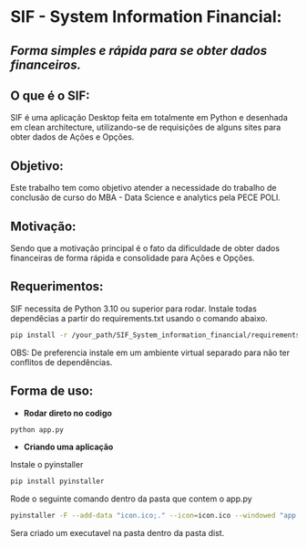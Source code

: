 # SIF - System Information Financial:
## _Forma simples e rápida para se obter dados financeiros._

## O que é o SIF:
SIF é uma aplicação Desktop feita em totalmente em Python e desenhada em clean architecture, utilizando-se de requisições de alguns sites para obter dados de Ações e Opções.

## Objetivo: 
Este trabalho tem como objetivo atender a necessidade do trabalho de conclusão de curso do MBA - Data Science e analytics pela PECE POLI.

## Motivação:
Sendo que a motivação principal é o fato da dificuldade de obter dados financeiras de forma rápida e consolidade para Ações e Opções. 

## Requerimentos:
SIF necessita de Python 3.10 ou superior para rodar.
Instale todas dependêcias a partir do requirements.txt usando o comando abaixo.



```sh
pip install -r /your_path/SIF_System_information_financial/requirements.txt
```

OBS: De preferencia instale em um ambiente virtual separado para não ter conflitos de dependências.

## Forma de uso:
- **Rodar direto no codigo**

```sh
python app.py
```

- **Criando uma aplicação**

Instale o pyinstaller 

```sh
pip install pyinstaller
```

Rode o seguinte comando dentro da pasta que contem o app.py
```sh
pyinstaller -F --add-data "icon.ico;." --icon=icon.ico --windowed "app.py"
```

Sera criado um executavel na pasta dentro da pasta dist.
